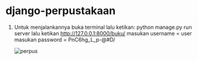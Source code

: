 # django-perpustakaan

1. Untuk menjalankannya
    buka terminal lalu ketikan:
    python manage.py run server
    lalu ketikan http://127.0.0.1:8000/buku/
    masukan username = user 
    masukan password = PnC6hg_L_p-@#D/
    
    ![perpus](https://user-images.githubusercontent.com/29254002/139804576-20da9af8-03be-4aa4-a5b9-bff82b359021.png)
